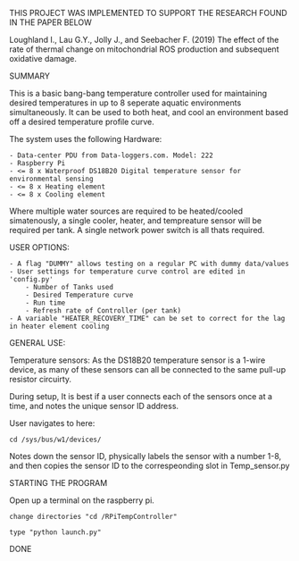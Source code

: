 THIS PROJECT WAS IMPLEMENTED TO SUPPORT THE RESEARCH FOUND IN THE PAPER BELOW


Loughland I., Lau G.Y., Jolly J., and Seebacher F. (2019) The effect of the rate of thermal change on mitochondrial ROS production and subsequent oxidative damage.


SUMMARY


This is a basic bang-bang temperature controller used for maintaining desired temperatures in up to 8 seperate aquatic environments simultaneously.
It can be used to both heat, and cool an environment based off a desired temperature profile curve.

The system uses the following Hardware:

	- Data-center PDU from Data-loggers.com. Model: 222
	- Raspberry Pi
	- <= 8 x Waterproof DS18B20 Digital temperature sensor for environmental sensing
	- <= 8 x Heating element
	- <= 8 x Cooling element

Where multiple water sources are required to be heated/cooled simatenously, a single cooler, heater, and tempreature sensor will be required per tank. A single network power switch is all thats required.

USER OPTIONS:

	- A flag "DUMMY" allows testing on a regular PC with dummy data/values 
	- User settings for temperature curve control are edited in 'config.py'
		- Number of Tanks used
		- Desired Temperature curve
		- Run time
		- Refresh rate of Controller (per tank)
	- A variable "HEATER_RECOVERY_TIME" can be set to correct for the lag in heater element cooling

GENERAL USE:

Temperature sensors:
As the DS18B20 temperature sensor is a 1-wire device, as many of these sensors can all be connected to the same pull-up resistor circuirty.

During setup, It is best if a user connects each of the sensors once at a time, and notes the unique sensor ID address.

User navigates to here:

	cd /sys/bus/w1/devices/

Notes down the sensor ID, physically labels the sensor with a number 1-8, and then copies the sensor ID to the correspeonding slot in Temp_sensor.py


STARTING THE PROGRAM

Open up a terminal on the raspberry pi.

	change directories "cd /RPiTempController"

	type "python launch.py"
	
DONE
